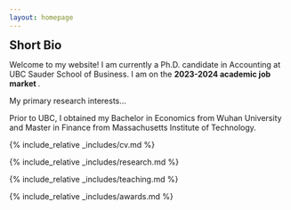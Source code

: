 ```yaml
---
layout: homepage
---
```


<h2 id="bio" style="margin: 2px 0px 0px;">  Short Bio</h2>

Welcome to my website! I am currently a Ph.D. candidate in Accounting at UBC Sauder School of Business. I am on the <strong >2023-2024 academic job market </strong>.

My primary research interests...

Prior to UBC, I obtained my Bachelor in Economics from Wuhan University and Master in Finance from Massachusetts Institute of Technology.

 

 
 
{% include_relative _includes/cv.md %}
 
{% include_relative _includes/research.md %}
 
{% include_relative _includes/teaching.md %} 
 
{% include_relative _includes/awards.md %} 
 
